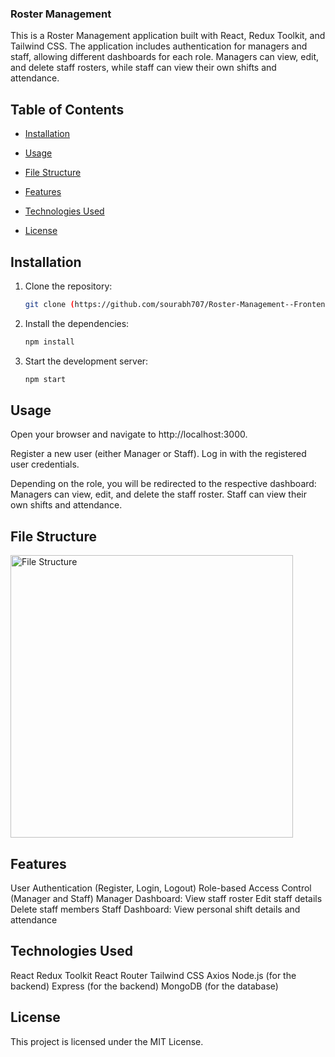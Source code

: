 ### Roster Management

This is a Roster Management application built with React, Redux Toolkit, and Tailwind CSS. The application includes authentication for managers and staff, allowing different dashboards for each role. Managers can view, edit, and delete staff rosters, while staff can view their own shifts and attendance.

## Table of Contents

- [Installation](#installation)
- [Usage](#usage)
- [File Structure](#file-structure)
- [Features](#features)
- [Technologies Used](#technologies-used)

- [License](#license)

## Installation

1. Clone the repository:

    ```bash
    git clone (https://github.com/sourabh707/Roster-Management--Frontend.git)
 
2. Install the dependencies:

   ```bash
   npm install

3. Start the development server:

    ```bash
    npm start

## Usage

Open your browser and navigate to http://localhost:3000.

Register a new user (either Manager or Staff).
Log in with the registered user credentials.

Depending on the role, you will be redirected to the respective dashboard:
Managers can view, edit, and delete the staff roster.
Staff can view their own shifts and attendance.

## File Structure

<img width="452" alt="File Structure" src="https://github.com/sourabh707/Roster-Management--Frontend/assets/85352464/ed037a85-dfd6-4f78-9166-b36935a94a9c">

## Features

User Authentication (Register, Login, Logout)
Role-based Access Control (Manager and Staff)
Manager Dashboard:
View staff roster
Edit staff details
Delete staff members
Staff Dashboard:
View personal shift details and attendance

## Technologies Used

React
Redux Toolkit
React Router
Tailwind CSS
Axios
Node.js (for the backend)
Express (for the backend)
MongoDB (for the database)

## License

This project is licensed under the MIT License.
